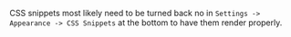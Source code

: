CSS snippets most likely need to be turned back no in `Settings -> Appearance -> CSS Snippets` at the bottom to have them render properly.
